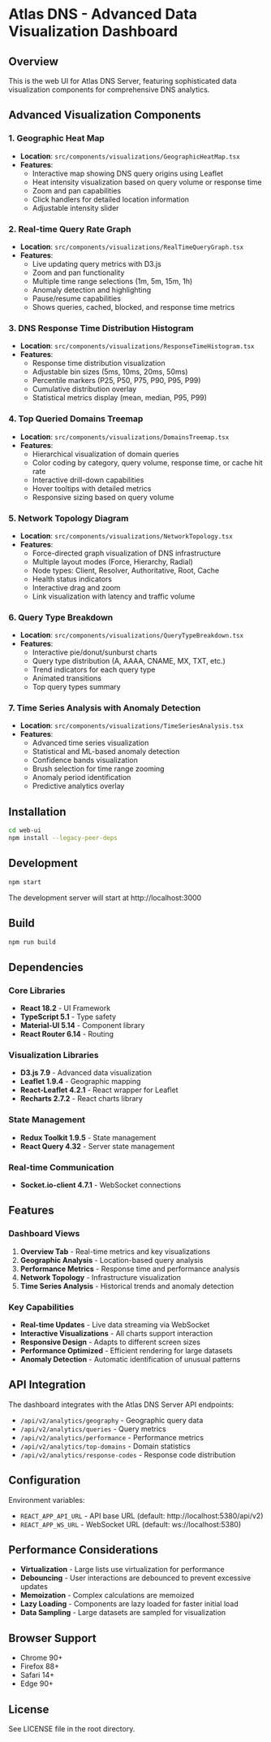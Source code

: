 # Atlas DNS - Advanced Data Visualization Dashboard

## Overview

This is the web UI for Atlas DNS Server, featuring sophisticated data visualization components for comprehensive DNS analytics.

## Advanced Visualization Components

### 1. Geographic Heat Map
- **Location**: `src/components/visualizations/GeographicHeatMap.tsx`
- **Features**:
  - Interactive map showing DNS query origins using Leaflet
  - Heat intensity visualization based on query volume or response time
  - Zoom and pan capabilities
  - Click handlers for detailed location information
  - Adjustable intensity slider

### 2. Real-time Query Rate Graph
- **Location**: `src/components/visualizations/RealTimeQueryGraph.tsx`
- **Features**:
  - Live updating query metrics with D3.js
  - Zoom and pan functionality
  - Multiple time range selections (1m, 5m, 15m, 1h)
  - Anomaly detection and highlighting
  - Pause/resume capabilities
  - Shows queries, cached, blocked, and response time metrics

### 3. DNS Response Time Distribution Histogram
- **Location**: `src/components/visualizations/ResponseTimeHistogram.tsx`
- **Features**:
  - Response time distribution visualization
  - Adjustable bin sizes (5ms, 10ms, 20ms, 50ms)
  - Percentile markers (P25, P50, P75, P90, P95, P99)
  - Cumulative distribution overlay
  - Statistical metrics display (mean, median, P95, P99)

### 4. Top Queried Domains Treemap
- **Location**: `src/components/visualizations/DomainsTreemap.tsx`
- **Features**:
  - Hierarchical visualization of domain queries
  - Color coding by category, query volume, response time, or cache hit rate
  - Interactive drill-down capabilities
  - Hover tooltips with detailed metrics
  - Responsive sizing based on query volume

### 5. Network Topology Diagram
- **Location**: `src/components/visualizations/NetworkTopology.tsx`
- **Features**:
  - Force-directed graph visualization of DNS infrastructure
  - Multiple layout modes (Force, Hierarchy, Radial)
  - Node types: Client, Resolver, Authoritative, Root, Cache
  - Health status indicators
  - Interactive drag and zoom
  - Link visualization with latency and traffic volume

### 6. Query Type Breakdown
- **Location**: `src/components/visualizations/QueryTypeBreakdown.tsx`
- **Features**:
  - Interactive pie/donut/sunburst charts
  - Query type distribution (A, AAAA, CNAME, MX, TXT, etc.)
  - Trend indicators for each query type
  - Animated transitions
  - Top query types summary

### 7. Time Series Analysis with Anomaly Detection
- **Location**: `src/components/visualizations/TimeSeriesAnalysis.tsx`
- **Features**:
  - Advanced time series visualization
  - Statistical and ML-based anomaly detection
  - Confidence bands visualization
  - Brush selection for time range zooming
  - Anomaly period identification
  - Predictive analytics overlay

## Installation

```bash
cd web-ui
npm install --legacy-peer-deps
```

## Development

```bash
npm start
```

The development server will start at http://localhost:3000

## Build

```bash
npm run build
```

## Dependencies

### Core Libraries
- **React 18.2** - UI Framework
- **TypeScript 5.1** - Type safety
- **Material-UI 5.14** - Component library
- **React Router 6.14** - Routing

### Visualization Libraries
- **D3.js 7.9** - Advanced data visualization
- **Leaflet 1.9.4** - Geographic mapping
- **React-Leaflet 4.2.1** - React wrapper for Leaflet
- **Recharts 2.7.2** - React charts library

### State Management
- **Redux Toolkit 1.9.5** - State management
- **React Query 4.32** - Server state management

### Real-time Communication
- **Socket.io-client 4.7.1** - WebSocket connections

## Features

### Dashboard Views
1. **Overview Tab** - Real-time metrics and key visualizations
2. **Geographic Analysis** - Location-based query analysis
3. **Performance Metrics** - Response time and performance analysis
4. **Network Topology** - Infrastructure visualization
5. **Time Series Analysis** - Historical trends and anomaly detection

### Key Capabilities
- **Real-time Updates** - Live data streaming via WebSocket
- **Interactive Visualizations** - All charts support interaction
- **Responsive Design** - Adapts to different screen sizes
- **Performance Optimized** - Efficient rendering for large datasets
- **Anomaly Detection** - Automatic identification of unusual patterns

## API Integration

The dashboard integrates with the Atlas DNS Server API endpoints:
- `/api/v2/analytics/geography` - Geographic query data
- `/api/v2/analytics/queries` - Query metrics
- `/api/v2/analytics/performance` - Performance metrics
- `/api/v2/analytics/top-domains` - Domain statistics
- `/api/v2/analytics/response-codes` - Response code distribution

## Configuration

Environment variables:
- `REACT_APP_API_URL` - API base URL (default: http://localhost:5380/api/v2)
- `REACT_APP_WS_URL` - WebSocket URL (default: ws://localhost:5380)

## Performance Considerations

- **Virtualization** - Large lists use virtualization for performance
- **Debouncing** - User interactions are debounced to prevent excessive updates
- **Memoization** - Complex calculations are memoized
- **Lazy Loading** - Components are lazy loaded for faster initial load
- **Data Sampling** - Large datasets are sampled for visualization

## Browser Support

- Chrome 90+
- Firefox 88+
- Safari 14+
- Edge 90+

## License

See LICENSE file in the root directory.
